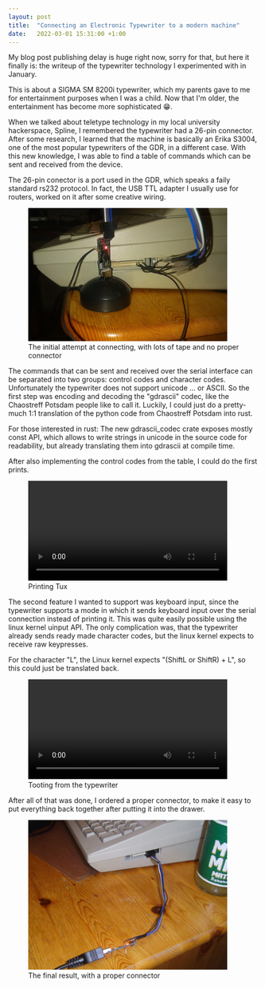 ```yaml
---
layout: post
title:  "Connecting an Electronic Typewriter to a modern machine"
date:   2022-03-01 15:31:00 +1:00
---
```


My blog post publishing delay is huge right now, sorry for that, but here it finally is: the writeup of the typewriter technology I experimented with in January.

This is about a SIGMA SM 8200i typewriter, which my parents gave to me for entertainment purposes when I was a child.
Now that I'm older, the entertainment has become more sophisticated 😁.

When we talked about teletype technology in my local university hackerspace, Spline, I remembered the typewriter had a 26-pin connector.
After some research, I learned that the machine is basically an Erika S3004, one of the most popular typewriters of the GDR, in a different case.
With this new knowledge, I was able to find a table of commands which can be sent and received from the device.

The 26-pin conector is a port used in the GDR, which speaks a faily standard rs232 protocol.
In fact, the USB TTL adapter I usually use for routers, worked on it after some creative wiring.

<figure>
    <img alt="Version 1.0 of the typewriter interface" src="/img/typewriter_interface_1_0.jpeg" width="400">
    <figcaption>The initial attempt at connecting, with lots of tape and no proper connector</figcaption>
</figure>

The commands that can be sent and received over the serial interface can be separated into two groups: control codes and character codes.
Unfortunately the typewriter does not support unicode ... or ASCII.
So the first step was encoding and decoding the "gdrascii" codec, like the Chaostreff Potsdam people like to call it.
Luckily, I could just do a pretty-much 1:1 translation of the python code from Chaostreff Potsdam into rust.

For those interested in rust: The new gdrascii_codec crate exposes mostly const API, which allows to write strings in unicode in the source code for readability,
but already translating them into gdrascii at compile time.

After also implementing the control codes from the table, I could do the first prints.

<figure>
    <video width="400" controls>
        <source src="/vid/typewriter-printing.mp4" type="video/mp4">
        <source src="https://dl.dropboxusercontent.com/s/v0d8w7om65vewf4/typewriter-printing.mp4" type="video/mp4">
    </video>
    <figcaption>Printing Tux</figcaption>
</figure>

The second feature I wanted to support was keyboard input, since the typewriter supports a mode in which it sends keyboard input over the serial connection instead of printing it.
This was quite easily possible using the linux kernel uinput API. The only complication was, that the typewriter already sends ready made character codes, but the linux kernel expects to receive raw keypresses.

For the character "L", the Linux kernel expects "(ShiftL or ShiftR) + L", so this could just be translated back.

<figure>
    <video width="400" controls>
        <source src="/vid/typewriter-typing.mp4" type="video/mp4">
        <source src="https://dl.dropboxusercontent.com/s/pg31ewc2ahwa6sd/typewriter-typing.mp4" type="video/mp4">
    </video>
    <figcaption>Tooting from the typewriter</figcaption>
</figure>

After all of that was done, I ordered a proper connector, to make it easy to put everything back together after putting it into the drawer.

<figure>
    <img alt="Version 2.0 of the typewriter interface" src="/img/typewriter_interface_2_0.JPG" width="400">
    <figcaption>The final result, with a proper connector</figcaption>
</figure>
